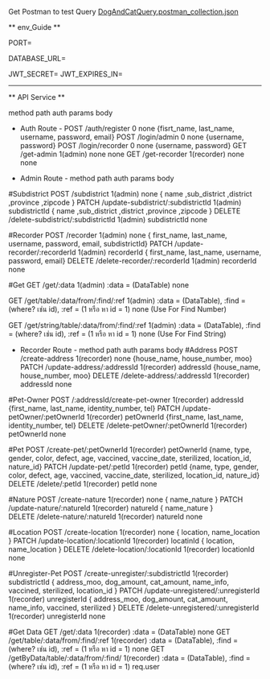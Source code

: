 Get Postman to test Query [DogAndCatQuery.postman_collection.json](https://github.com/Purachai200/express_prisma-ProjectDogCat/files/14076797/DogAndCatQuery.postman_collection.json)

** env_Guide **

PORT=

DATABASE_URL=

JWT_SECRET=
JWT_EXPIRES_IN=

-----------------------

** API Service **

method        path                auth          params                                 body

- Auth Route -
POST         /auth/register         0             none          {fisrt_name, last_name, username, password, email}
POST         /login/admin           0             none          {username, password}
POST        /login/recorder         0             none          {username, password}
GET         /get-admin              1(admin)      none          none
GET         /get-recorder           1(recorder)   none          none

- Admin Route -
method        path                                  auth          params                                 body

#Subdistrict
POST         /subdistrict                           1(admin)      none                       { name ,sub_district ,district ,province ,zipcode }
PATCH        /update-subdistrict/:subdistrictId     1(admin)      subdistrictId              { name ,sub_district ,district ,province ,zipcode }
DELETE       /delete-subdistrict/:subdistrictId     1(admin)      subdistrictId              none

#Recorder
POST         /recorder                              1(admin)      none                        { first_name, last_name, username, password, email, subdistrictId}
PATCH        /update-recorder/:recorderId           1(admin)      recorderId                  { first_name, last_name, username, password, email}
DELETE       /delete-recorder/:recorderId           1(admin)      recorderId                  none

#Get
GET          /get/:data                             1(admin)      :data = (DataTable)         none

GET          /get/table/:data/from/:find/:ref       1(admin)      :data = (DataTable), 
                                                                  :find = (where? เช่น id), 
                                                                  :ref = (1 หรือ หา id = 1)    none  (Use For Find Number)

GET          /get/string/table/:data/from/:find/:ref 1(admin)     :data = (DataTable), 
                                                                  :find = (where? เช่น id), 
                                                                  :ref = (1 หรือ หา id = 1)    none  (Use For Find String)

- Recorder Route -
method        path                                  auth          params                                 body
#Address
POST          /create-address                    1(recorder)      none                         {house_name, house_number, moo}
PATCH         /update-address/:addressId         1(recorder)      addressId                    {house_name, house_number, moo}
DELETE        /delete-address/:addressId         1(recorder)      addressId                    none

#Pet-Owner
POST          /:addressId/create-pet-owner       1(recorder)      addressId                    {first_name, last_name, identity_number, tel}
PATCH         /update-petOwner/:petOwnerId       1(recorder)      petOwnerId                   {first_name, last_name, identity_number, tel}
DELETE        /delete-petOwner/:petOwnerId       1(recorder)      petOwnerId                   none

#Pet
POST          /create-pet/:petOwnerId            1(recorder)      petOwnerId      {name, type, gender, color, defect, age, vaccined, vaccine_date, sterilized, location_id, nature_id}
PATCH         /update-pet/:petId                 1(recorder)      petId           {name, type, gender, color, defect, age, vaccined, vaccine_date, sterilized, location_id, nature_id}
DELETE        /delete/:petId                     1(recorder)      petId           none

#Nature
POST          /create-nature                     1(recorder)      none            { name_nature }
PATCH         /update-nature/:natureId           1(recorder)      natureId        { name_nature }            
DELETE        /delete-nature/:natureId           1(recorder)      natureId        none

#Location
POST          /create-location                   1(recorder)       none            { location, name_location }
PATCH         /update-location/:locationId       1(recorder)      locatinId        { location, name_location }
DELETE        /delete-location/:locationId       1(recorder)      locationId       none

#Unregister-Pet
POST          /create-unregister/:subdistrictId  1(recorder)      subdistrictId    { address_moo, dog_amount, cat_amount, name_info, vaccined, sterilized, location_id }
PATCH         /update-unregistered/:unregisterId 1(recorder)      unregisterId     { address_moo, dog_amount, cat_amount, name_info, vaccined, sterilized }
DELETE        /delete-unregistered/:unregisterId 1(recorder)      unregisterId     none

#Get Data
GET          /get/:data                             1(recorder)       :data = (DataTable)         none
GET          /get/table/:data/from/:find/:ref       1(recorder)       :data = (DataTable), 
                                                                      :find = (where? เช่น id), 
                                                                      :ref = (1 หรือ หา id = 1)    none
GET          /getByData/table/:data/from/:find/       1(recorder)       :data = (DataTable), 
                                                                        :find = (where? เช่น id), 
                                                                        :ref = (1 หรือ หา id = 1)    req.user